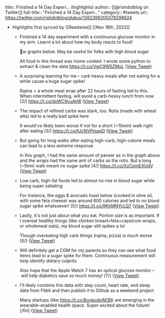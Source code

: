 title:: Finished a 14 Day Experi... (highlights)
author:: [[@rishdotblog on Twitter]]
full-title:: "Finished a 14 Day Experi..."
category:: #tweets
url:: https://twitter.com/rishdotblog/status/1382398205078298624

- Highlights first synced by [[Readwise]] [[Nov 18th, 2022]]
	- Finished a 14 day experiment with a continuous glucose monitor in my arm. Learnt a lot about how my body reacts to food!
	  
	  🧵w graphs below. May be useful for folks with high blood sugar
	  
	  All food in this thread was home cooked. I wrote some python to extract & clean the data https://t.co/VwC9W5ZMoL ([View Tweet](https://twitter.com/rishdotblog/status/1382264657608544264))
	- A surprising learning for me – carb heavy meals after not eating for a while cause a huge sugar spike!
	  
	  Rajma + a whole meal wrap after 22 hours of fasting led to this. When intermittent fasting, will avoid a carb-heavy lunch from now [2/] https://t.co/dxWC9vuAH8 ([View Tweet](https://twitter.com/rishdotblog/status/1382264663585398791))
	- The impact of refined carbs was stark, too. Rotis (made with wheat atta) led to a really bad spike here
	  
	  It would've likely been worse if not for a short (~10min) walk right after eating [3/] https://t.co/tUcNVPmqqD ([View Tweet](https://twitter.com/rishdotblog/status/1382264669365182468))
	- But going for long walks after eating high-carb, high-calorie meals can lead to a less extreme response
	  
	  In this graph, I had the same amount of paneer as in the graph above and the wraps had the same amt of carbs as the rotis. But a long (~5km) walk meant no sugar spike [4/] https://t.co/XzCpmEXUdV ([View Tweet](https://twitter.com/rishdotblog/status/1382264675048382475))
	- Low carb, high-fat foods led to almost no rise in blood sugar while being super satiating
	  
	  For instance, the eggs & avocado toast below (cooked in olive oil, with some feta cheese) was around 600 calories and led to no blood sugar spike whatsoever! [5/] https://t.co/9KhMNYcLQ7 ([View Tweet](https://twitter.com/rishdotblog/status/1382264680782073857))
	- Lastly, it's not just about what you eat. Portion size is as important. If I overeat healthy things (like chicken breast+feta+capsicum wraps, or wholemeal oats), my blood sugar still spikes a lot
	  
	  Though overeating high carb things (rajma, pizza) is much worse [6/] ([View Tweet](https://twitter.com/rishdotblog/status/1382264683663486979))
	- Will definitely get a CGM for my parents so they can see what food items lead to a sugar spike for them. Continuous measurement will help identify dietary culprits
	  
	  Also hope that the Apple Watch 7 has an optical glucose monitor – will help diabetics save so much money! [7/] ([View Tweet](https://twitter.com/rishdotblog/status/1382264686410752003))
	- I'll likely combine this data with step count, heart rate, and sleep data from Fitbit and then publish it to Github as a weekend project
	  
	  Many startups (like https://t.co/BuvkodmM3R) are emerging in the wearable-enabled health space. Super excited about the future! [/fin] ([View Tweet](https://twitter.com/rishdotblog/status/1382264688918949895))
